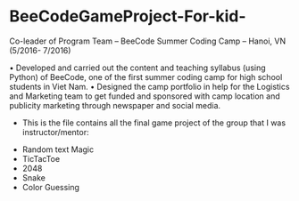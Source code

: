 # BeeCodeGameProject-For-kid-
Co-leader of Program Team – BeeCode Summer Coding Camp – Hanoi, VN 	(5/2016- 7/2016)

•     Developed and carried out the content and teaching syllabus (using Python) of BeeCode, one of the first summer coding camp for high school students in Viet Nam.
•     Designed the camp portfolio in help for the Logistics and Marketing team to get funded and sponsored with camp location and publicity marketing through newspaper and social media.
- This is the file contains all the final game project of the group that I was instructor/mentor:
+ Random text Magic
+ TicTacToe
+ 2048
+ Snake
+ Color Guessing

